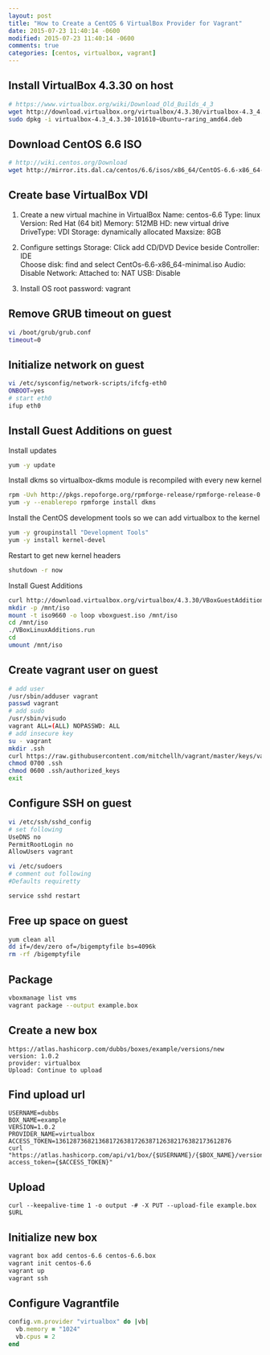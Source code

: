 ```yaml
---
layout: post
title: "How to Create a CentOS 6 VirtualBox Provider for Vagrant"
date: 2015-07-23 11:40:14 -0600
modified: 2015-07-23 11:40:14 -0600
comments: true
categories: [centos, virtualbox, vagrant]
---
```


## Install VirtualBox 4.3.30 on host
```bash
# https://www.virtualbox.org/wiki/Download_Old_Builds_4_3
wget http://download.virtualbox.org/virtualbox/4.3.30/virtualbox-4.3_4.3.30-101610~Ubuntu~raring_amd64.deb
sudo dpkg -i virtualbox-4.3_4.3.30-101610~Ubuntu~raring_amd64.deb
```

## Download CentOS 6.6 ISO
```bash
# http://wiki.centos.org/Download
wget http://mirror.its.dal.ca/centos/6.6/isos/x86_64/CentOS-6.6-x86_64-minimal.iso
```

## Create base VirtualBox VDI
1. Create a new virtual machine in VirtualBox
	Name: centos-6.6
	Type: linux
	Version: Red Hat (64 bit)
	Memory: 512MB
	HD: new virtual drive
	DriveType: VDI
	Storage: dynamically allocated
	Maxsize: 8GB

2. Configure settings
	Storage:
		Click add CD/DVD Device beside Controller: IDE	
		Choose disk: find and select CentOs-6.6-x86_64-minimal.iso
	Audio:
		Disable
	Network:
		Attached to: NAT
	USB:
		Disable

3. Install OS
	root password: vagrant

## Remove GRUB timeout on guest
```bash
vi /boot/grub/grub.conf
timeout=0
```

## Initialize network on guest
```bash
vi /etc/sysconfig/network-scripts/ifcfg-eth0
ONBOOT=yes
# start eth0
ifup eth0
```

## Install Guest Additions on guest

Install updates
```bash
yum -y update
```

Install dkms so virtualbox-dkms module is recompiled with every new kernel
```bash
rpm -Uvh http://pkgs.repoforge.org/rpmforge-release/rpmforge-release-0.5.3-1.el6.rf.x86_64.rpm
yum -y --enablerepo rpmforge install dkms
```

Install the CentOS development tools so we can add virtualbox to the kernel
```bash
yum -y groupinstall "Development Tools"
yum -y install kernel-devel
```

Restart to get new kernel headers
```bash
shutdown -r now
```

Install Guest Additions
```bash
curl http://download.virtualbox.org/virtualbox/4.3.30/VBoxGuestAdditions_4.3.30.iso > vboxguest.iso
mkdir -p /mnt/iso
mount -t iso9660 -o loop vboxguest.iso /mnt/iso
cd /mnt/iso
./VBoxLinuxAdditions.run
cd
umount /mnt/iso
```

## Create vagrant user on guest
```bash
# add user
/usr/sbin/adduser vagrant
passwd vagrant
# add sudo
/usr/sbin/visudo
vagrant ALL=(ALL) NOPASSWD: ALL
# add insecure key
su - vagrant
mkdir .ssh
curl https://raw.githubusercontent.com/mitchellh/vagrant/master/keys/vagrant.pub > .ssh/authorized_keys
chmod 0700 .ssh
chmod 0600 .ssh/authorized_keys
exit
```

## Configure SSH on guest
```bash
vi /etc/ssh/sshd_config
# set following
UseDNS no
PermitRootLogin no
AllowUsers vagrant

vi /etc/sudoers
# comment out following
#Defaults requiretty

service sshd restart
```

## Free up space on guest
```bash
yum clean all
dd if=/dev/zero of=/bigemptyfile bs=4096k
rm -rf /bigemptyfile
```

## Package
```bash
vboxmanage list vms
vagrant package --output example.box
```

## Create a new box
```
https://atlas.hashicorp.com/dubbs/boxes/example/versions/new
version: 1.0.2 
provider: virtualbox 
Upload: Continue to upload
```

## Find upload url
```
USERNAME=dubbs
BOX_NAME=example
VERSION=1.0.2
PROVIDER_NAME=virtualbox
ACCESS_TOKEN=1361287368213681726381726387126382176382173612876
curl "https://atlas.hashicorp.com/api/v1/box/{$USERNAME}/{$BOX_NAME}/version/{$VERSION}/provider/{$PROVIDER_NAME}/upload?access_token={$ACCESS_TOKEN}"
```

## Upload
```
curl --keepalive-time 1 -o output -# -X PUT --upload-file example.box $URL
```

## Initialize new box
```bash
vagrant box add centos-6.6 centos-6.6.box
vagrant init centos-6.6
vagrant up
vagrant ssh
```

## Configure Vagrantfile
```ruby
config.vm.provider "virtualbox" do |vb|
  vb.memory = "1024"
  vb.cpus = 2 
end 
```



